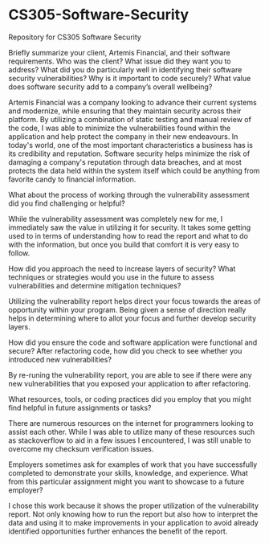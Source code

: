 # CS305-Software-Security
Repository for CS305 Software Security

Briefly summarize your client, Artemis Financial, and their software requirements. Who was the client? What issue did they want you to address?
What did you do particularly well in identifying their software security vulnerabilities? Why is it important to code securely? What value does software security add to a company’s overall wellbeing?

Artemis Financial was a company looking to advance their current systems and modernize, while ensuring that they maintain security across their platform. By utilizing a combination of static testing and manual review of the code, I was able to minimize the vulnerabilities found within the application and help protect the company in their new endeavours. In today's world, one of the most important characteristics a business has is its credibility and reputation. Software security helps minimize the risk of damaging a company's reputation through data breaches, and at most protects the data held within the system itself which could be anything from favorite candy to financial information.

What about the process of working through the vulnerability assessment did you find challenging or helpful?

While the vulnerability assessment was completely new for me, I immediately saw the value in utilizing it for security. It takes some getting used to in terms of understanding how to read the report and what to do with the information, but once you build that comfort it is very easy to follow.

How did you approach the need to increase layers of security? What techniques or strategies would you use in the future to assess vulnerabilities and determine mitigation techniques?

Utilizing the vulnerability report helps direct your focus towards the areas of opportunity within your program. Being given a sense of direction really helps in determining where to allot your focus and further develop security layers.

How did you ensure the code and software application were functional and secure? After refactoring code, how did you check to see whether you introduced new vulnerabilities?

By re-runing the vulnerability report, you are able to see if there were any new vulnerabilities that you exposed your application to after refactoring.

What resources, tools, or coding practices did you employ that you might find helpful in future assignments or tasks?

There are numerous resources on the internet for programmers looking to assist each other. While I was able to utilize many of these resources such as stackoverflow to aid in a few issues I encountered, I was still unable to overcome my checksum verification issues.

Employers sometimes ask for examples of work that you have successfully completed to demonstrate your skills, knowledge, and experience. What from this particular assignment might you want to showcase to a future employer?

I chose this work because it shows the proper utilization of the vulnerability report. Not only knowing how to run the report but also how to interpret the data and using it to make improvements in your application to avoid already identified opportunities further enhances the benefit of the report.
